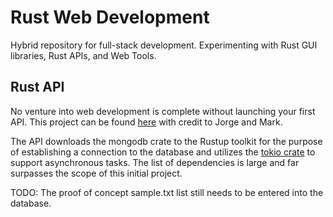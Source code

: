 # Rust Web Development

Hybrid repository for full-stack development. Experimenting with Rust GUI libraries, Rust APIs, and Web Tools.

## Rust API

No venture into web development is complete without launching your first API. This project can be found [here](https://www.mongodb.com/developer/languages/rust/rust-mongodb-crud-tutorial/#creating-your-database) with credit to Jorge and Mark.

The API downloads the mongodb crate to the Rustup toolkit for the purpose of establishing a connection to the database and utilizes the [tokio crate](https://docs.rs/tokio/latest/tokio/) to support asynchronous tasks. The list of dependencies is large and far surpasses the scope of this initial project.

TODO: The proof of concept sample.txt list still needs to be entered into the database.
